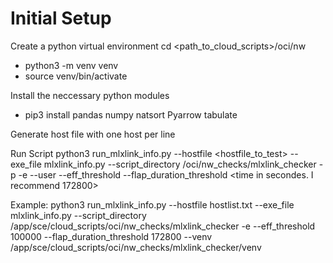 # Initial Setup
Create a python virtual environment
cd <path_to_cloud_scripts>/oci/nw
- python3 -m venv venv
- source venv/bin/activate

Install the neccessary python modules
- pip3 install pandas numpy natsort Pyarrow tabulate

Generate host file with one host per line

Run Script
python3 run_mlxlink_info.py --hostfile <hostfile_to_test> --exe_file mlxlink_info.py --script_directory <path to cloud_scripts dir>/oci/nw_checks/mlxlink_checker -p <ssh port> -e --user <user name> --eff_threshold <effective error threshold> --flap_duration_threshold <time in secondes. I recommend 172800>

Example:
python3 run_mlxlink_info.py --hostfile hostlist.txt --exe_file mlxlink_info.py --script_directory /app/sce/cloud_scripts/oci/nw_checks/mlxlink_checker -e --eff_threshold 100000 --flap_duration_threshold 172800 --venv /app/sce/cloud_scripts/oci/nw_checks/mlxlink_checker/venv
